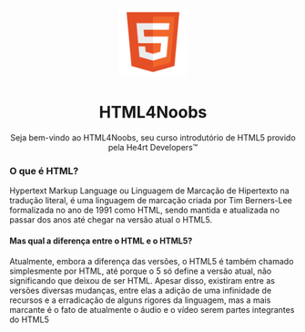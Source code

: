 <h1 align="center">
  <img src="/images//html.png" alt="HTML Logo" width="120px">
</h1>
<h1 align="center">HTML4Noobs</h1>
<p align="center">Seja bem-vindo ao HTML4Noobs, seu curso introdutório de HTML5 provido pela He4rt Developers&trade;</p>

<h3>O que é HTML? </h3>
<p>Hypertext Markup Language ou Linguagem de Marcação de Hipertexto na tradução literal, é uma linguagem de marcação criada por Tim Berners-Lee formalizada no ano de 1991 como HTML, sendo mantida e atualizada no passar dos anos até chegar na versão atual o HTML5.</p>
<h4>Mas qual a diferença entre o HTML e o HTML5? </h4>
<p>Atualmente, embora a diferença das versões, o HTML5 é também chamado simplesmente por HTML, até porque o 5 só define a versão atual, não significando que deixou de ser HTML. Apesar disso, existiram entre as versões diversas mudanças, entre elas a adição de uma infinidade de recursos e a erradicação de alguns rigores da linguagem, mas a mais marcante é o fato de atualmente o áudio e o vídeo serem partes integrantes do HTML5</p>
